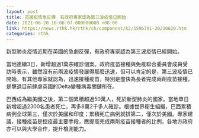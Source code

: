 ```yaml
---
layout: post
title: 英國疫情急反彈　有政府專家認為第三波疫情已開始
date: 2021-06-20 16:08:07.000000000 +08:00
link: https://news.rthk.hk/rthk/ch/component/k2/1596791-20210620.htm
categories: rthk
---
```


新型肺炎疫情近期在英國的急劇反彈，有政府專家認為第三波疫情已經開始。

當地連續3日，新增超過1萬宗確診個案。政府疫苗接種與免疫聯合委員會成員受訪時表示，雖然沒有前兩波疫情發展得那麼迅速，但可以肯定的是，第三波疫情已開始。有其他專家就認為，迅速接種疫苗，特別是盡快為長者完成兩劑疫苗接種，是擊退目前肆虐英國的Delta變種病毒關鍵所在。

巴西成為繼美國之後，第二個累積超過50萬人，死於新型肺炎的國家。當地單日新增超過2300名患者死亡，再多8萬2千多人確診。根據世界衛生組織，巴西累積病例全球第三，僅次於美國和印度；累積死亡病例就排第二，僅次於美國。專家建議，接種疫苗是控疫最主要手段，應提高完成兩劑疫苗接種者的比例，各地方政府亦可以與大學合作，提升檢測能力。
